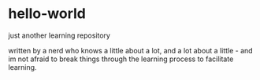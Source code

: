 # hello-world
just another learning repository

written by a nerd who knows a little about a lot, and a lot about a little - and im not afraid to break things through the learning process to facilitate learning.
